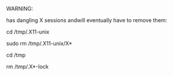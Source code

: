 WARNING:

has dangling X sessions andwill eventually have to remove them:


cd /tmp/.X11-unix

sudo rm /tmp/.X11-unix/X*


cd /tmp

rm /tmp/.X*-lock
